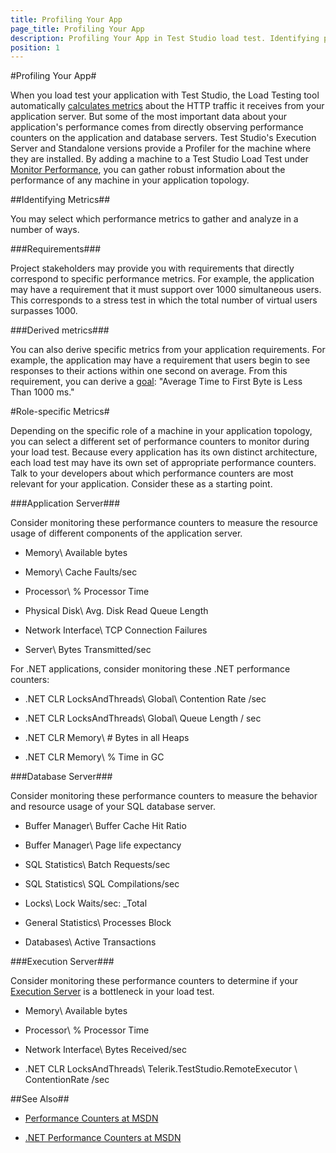 ```yaml
---
title: Profiling Your App
page_title: Profiling Your App
description: Profiling Your App in Test Studio load test. Identifying performance metrics to gather and analyze. Role-specific Metrics - Application Server (performance counters to measure the resource usage of different components of the application server). Database Server (performance counters to measure the behavior and resource usage of your SQL database server). Execution Server (performance counters to determine if the machine executing the load test is a bottleneck).
position: 1
---
```

#Profiling Your App#

When you load test your application with Test Studio, the Load Testing tool automatically <a href="/features/testing-types/load-testing/analyzing-results" target="_blank">calculates metrics</a> about the HTTP traffic it receives from your application server. But some of the most important data about your application's performance comes from directly observing performance counters on the application and database servers. Test Studio's Execution Server and Standalone versions provide a Profiler for the machine where they are installed. By adding a machine to a Test Studio Load Test under <a href="/features/testing-types/load-testing/monitor-perf-metrics" target="_blank">Monitor Performance</a>, you can gather robust information about the performance of any machine in your application topology.

##Identifying Metrics##

You may select which performance metrics to gather and analyze in a number of ways.

###Requirements###

Project stakeholders may provide you with requirements that directly correspond to specific performance metrics. For example, the application may have a requirement that it must support over 1000 simultaneous users. This corresponds to a stress test in which the total number of virtual users surpasses 1000.

###Derived metrics###

You can also derive specific metrics from your application requirements. For example, the application may have a requirement that users begin to see responses to their actions within one second on average. From this requirement, you can derive a <a href="/features/testing-types/load-testing/running-tests" target="_blank">goal</a>: "Average Time to First Byte is Less Than 1000 ms."

#Role-specific Metrics#

Depending on the specific role of a machine in your application topology, you can select a different set of performance counters to monitor during your load test. Because every application has its own distinct architecture, each load test may have its own set of appropriate performance counters. Talk to your developers about which performance counters are most relevant for your application. Consider these as a starting point.

###Application Server###

Consider monitoring these performance counters to measure the resource usage of different components of the application server.

* Memory\ Available bytes

* Memory\ Cache Faults/sec

* Processor\ % Processor Time

* Physical Disk\ Avg. Disk Read Queue Length

* Network Interface\ TCP Connection Failures

* Server\  Bytes Transmitted/sec

For .NET applications, consider monitoring these .NET performance counters:

* .NET CLR LocksAndThreads\ Global\ Contention Rate /sec

* .NET CLR LocksAndThreads\ Global\ Queue Length / sec

* .NET CLR Memory\ # Bytes in all Heaps

* .NET CLR Memory\ % Time in GC

###Database Server###

Consider monitoring these performance counters to measure the behavior and resource usage of your SQL database server.

* Buffer Manager\ Buffer Cache Hit Ratio

* Buffer Manager\ Page life expectancy

* SQL Statistics\ Batch Requests/sec

* SQL Statistics\ SQL Compilations/sec

* Locks\ Lock Waits/sec: _Total

* General Statistics\ Processes Block

* Databases\ Active Transactions

###Execution Server###

Consider monitoring these performance counters to determine if your <a href="/features/scheduling-test-runs/create-scheduling-server" target="_blank">Execution Server</a> is a bottleneck in your load test.

* Memory\ Available bytes

* Processor\ % Processor Time

* Network Interface\ Bytes Received/sec

* .NET CLR LocksAndThreads\ Telerik.TestStudio.RemoteExecutor \ ContentionRate /sec

##See Also##

* <a href="http://msdn.microsoft.com/en-us/library/windows/desktop/aa373083(v=vs.85).aspx" target="_blank">Performance Counters at MSDN</a>

* <a href="http://msdn.microsoft.com/en-us/library/w8f5kw2e.aspx" target="_blank">.NET Performance Counters at MSDN</a>